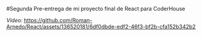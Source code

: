 #Segunda Pre-entrega de mi proyecto final de React para CoderHouse

*Video:*
https://github.com/Roman-Arnedo/React/assets/136520181/6df0dbde-edf2-46f3-bf2b-cfa152b342b2

